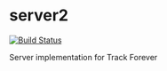 # server2

[![Build Status](https://travis-ci.org/cse403trackforever/server2.svg?branch=master)](https://travis-ci.org/cse403trackforever/server2)

Server implementation for Track Forever

